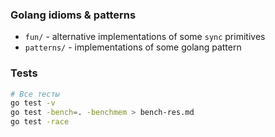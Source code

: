 ### Golang idioms & patterns

* `fun/` - alternative implementations of some `sync` primitives
* `patterns/` - implementations of some golang pattern

### Tests

```sh
# Все тесты
go test -v
go test -bench=. -benchmem > bench-res.md
go test -race
```